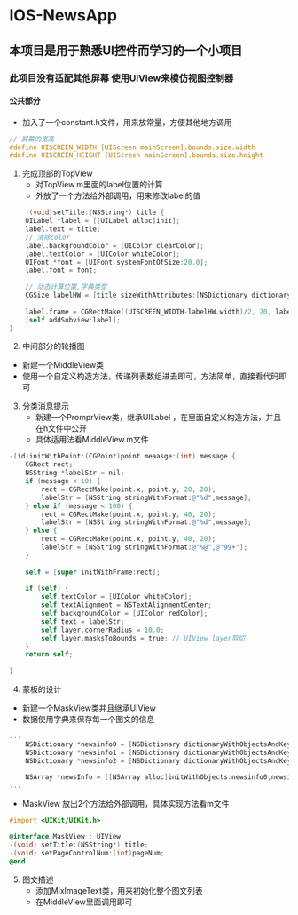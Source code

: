 # IOS-NewsApp

## 本项目是用于熟悉UI控件而学习的一个小项目

### 此项目没有适配其他屏幕  使用UIView来模仿视图控制器

#### 公共部分
- 加入了一个constant.h文件，用来放常量，方便其他地方调用
```objective-c
// 屏幕的宽高
#define UISCREEN_WIDTH [UIScreen mainScreen].bounds.size.width
#define UISCREEN_HEIGHT [UIScreen mainScreen].bounds.size.height
```

1. 完成顶部的TopView
	- 对TopView.m里面的label位置的计算
	- 外放了一个方法给外部调用，用来修改label的值
```objective-c
	-(void)setTitle:(NSString*) title {
    UILabel *label = [[UILabel alloc]init];
    label.text = title;
    // 清除color
    label.backgroundColor = [UIColor clearColor];
    label.textColor = [UIColor whiteColor];
    UIFont *font = [UIFont systemFontOfSize:20.0];
    label.font = font;
    
    // 动态计算位置,字典类型
    CGSize labelHW = [title sizeWithAttributes:[NSDictionary dictionaryWithObjectsAndKeys:font,NSFontAttributeName, nil]];
    
    label.frame = CGRectMake((UISCREEN_WIDTH-labelHW.width)/2, 20, labelHW.width, labelHW.height);
    [self addSubview:label];
}
```

2. 中间部分的轮播图
  - 新建一个MiddleView类
  - 使用一个自定义构造方法，传递列表数组进去即可，方法简单，直接看代码即可

3. 分类消息提示
	- 新建一个PromprView类，继承UILabel ，在里面自定义构造方法，并且在h文件中公开
	- 具体适用法看MiddleView.m文件
```objective-c
-(id)initWithPoint:(CGPoint)point meaasge:(int) message {
    CGRect rect;
    NSString *labelStr = nil;
    if (message < 10) {
        rect = CGRectMake(point.x, point.y, 20, 20);
        labelStr = [NSString stringWithFormat:@"%d",message];
    } else if (message < 100) {
        rect = CGRectMake(point.x, point.y, 40, 20);
        labelStr = [NSString stringWithFormat:@"%d",message];
    } else {
        rect = CGRectMake(point.x, point.y, 40, 20);
        labelStr = [NSString stringWithFormat:@"%@",@"99+"];
    }
    
    self = [super initWithFrame:rect];
    
    if (self) {
        self.textColor = [UIColor whiteColor];
        self.textAlignment = NSTextAlignmentCenter;
        self.backgroundColor = [UIColor redColor];
        self.text = labelStr;
        self.layer.cornerRadius = 10.0;
        self.layer.masksToBounds = true; // UIView layer剪切
    }
    return self;
    
}

```

4. 蒙板的设计
- 新建一个MaskView类并且继承UIView
- 数据使用字典来保存每一个图文的信息
```objective-c
...
    NSDictionary *newsinfo0 = [NSDictionary dictionaryWithObjectsAndKeys:@"1.png",@"image",@"iOS9的那些神坑",@"info", nil];
    NSDictionary *newsinfo1 = [NSDictionary dictionaryWithObjectsAndKeys:@"2.png",@"image",@"iOS9的摄像头",@"info", nil];
    NSDictionary *newsinfo2 = [NSDictionary dictionaryWithObjectsAndKeys:@"3.png",@"image",@"iOS9UiStackView",@"info", nil];
    
    NSArray *newsInfo = [[NSArray alloc]initWithObjects:newsinfo0,newsinfo1,newsinfo2,nil];
...

```

- MaskView 放出2个方法给外部调用，具体实现方法看m文件
```objective-c
#import <UIKit/UIKit.h>

@interface MaskView : UIView
-(void) setTitle:(NSString*) title;
-(void) setPageControlNum:(int)pageNum;
@end

```

5. 图文描述
	- 添加MixImageText类，用来初始化整个图文列表
	- 在MiddleView里面调用即可

